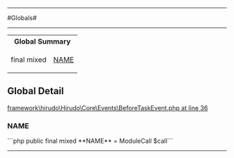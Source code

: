 - - -

#Globals#

- - -

<table id="summary_global" class="title">
<tr><th colspan="2" class="title">Global Summary</th></tr>
<tr>
<td>final  mixed</td>
<td class="description"><p class="name"><a href="#NAME">NAME</a></p></td>
</tr>
</table>

<h2 id="detail_global">Global Detail</h2>

<a href="https://github.com/JeyDotC/Hirudo/blob/master/framework/hirudo/Hirudo/Core/Events/BeforeTaskEvent.php#L36" target='_blank'>framework\hirudo\Hirudo\Core\Events\BeforeTaskEvent.php at line 36</a>

<h3 id="NAME">NAME</h3>
```php
public final  mixed **NAME** = ModuleCall $call```
<div class="details">
</div>

- - -


